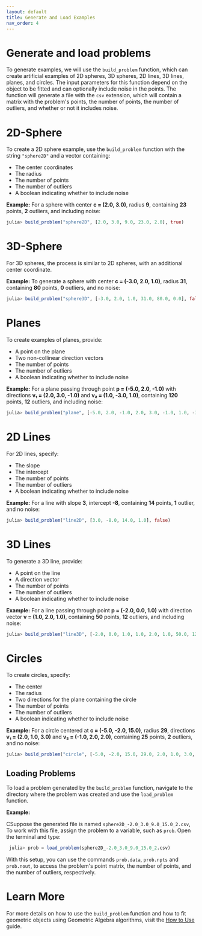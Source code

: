 ```yaml
---
layout: default
title: Generate and Load Examples
nav_order: 4
---
```


# Generate and load problems

To generate examples, we will use the `build_problem` function, which can create artificial examples of 2D spheres, 3D spheres, 2D lines, 3D lines, planes, and circles. The input parameters for this function depend on the object to be fitted and can optionally include noise in the points. The function will generate a file with the `csv` extension, which will contain a matrix with the problem's points, the number of points, the number of outliers, and whether or not it includes noise.

# 2D-Sphere

To create a 2D sphere example, use the `build_problem` function with the string `"sphere2D"` and a vector containing:

- The center coordinates
- The radius
- The number of points
- The number of outliers
- A boolean indicating whether to include noise

**Example:**
For a sphere with center **c = (2.0, 3.0)**, radius **9**, containing **23** points, **2** outliers, and including noise:

```julia
julia> build_problem("sphere2D", [2.0, 3.0, 9.0, 23.0, 2.0], true)
```

# 3D-Sphere

For 3D spheres, the process is similar to 2D spheres, with an additional center coordinate.

**Example:**
To generate a sphere with center **c = (-3.0, 2.0, 1.0)**, radius **31**, containing **80** points, **0** outliers, and no noise:

```julia
julia> build_problem("sphere3D", [-3.0, 2.0, 1.0, 31.0, 80.0, 0.0], false)
```

# Planes

To create examples of planes, provide:

- A point on the plane
- Two non-collinear direction vectors
- The number of points
- The number of outliers
- A boolean indicating whether to include noise

**Example:**
For a plane passing through point **p = (-5.0, 2.0, -1.0)** with directions **v₁ = (2.0, 3.0, -1.0)** and **v₂ = (1.0, -3.0, 1.0)**, containing **120** points, **12** outliers, and including noise:

```julia
julia> build_problem("plane", [-5.0, 2.0, -1.0, 2.0, 3.0, -1.0, 1.0, -3.0, 1.0, 120, 12], true)
```

# 2D Lines

For 2D lines, specify:

- The slope
- The intercept
- The number of points
- The number of outliers
- A boolean indicating whether to include noise

**Example:**
For a line with slope **3**, intercept **-8**, containing **14** points, **1** outlier, and no noise:

```julia
julia> build_problem("line2D", [3.0, -8.0, 14.0, 1.0], false)
```

# 3D Lines

To generate a 3D line, provide:

- A point on the line
- A direction vector
- The number of points
- The number of outliers
- A boolean indicating whether to include noise

**Example:**
For a line passing through point **p = (-2.0, 0.0, 1.0)** with direction vector **v = (1.0, 2.0, 1.0)**, containing **50** points, **12** outliers, and including noise:

```julia
julia> build_problem("line3D", [-2.0, 0.0, 1.0, 1.0, 2.0, 1.0, 50.0, 12], true)
```

# Circles

To create circles, specify:

- The center
- The radius
- Two directions for the plane containing the circle
- The number of points
- The number of outliers
- A boolean indicating whether to include noise

**Example:**
For a circle centered at **c = (-5.0, -2.0, 15.0)**, radius **29**, directions **v₁ = (2.0, 1.0, 3.0)** and **v₂ = (-1.0, 2.0, 2.0)**, containing **25** points, **2** outliers, and no noise:

```julia
julia> build_problem("circle", [-5.0, -2.0, 15.0, 29.0, 2.0, 1.0, 3.0, -1.0, 2.0, 2.0, 25.0, 2.0], false)
```

## Loading Problems

To load a problem generated by the  `build_problem` function, navigate to the directory where the problem was created and use the `load_problem` function.

**Example:**

CSuppose the generated file is named `sphere2D_-2.0_3.0_9.0_15.0_2.csv`, To work with this file, assign the problem to a variable, such as `prob`. Open the terminal and type:

```julia
 julia> prob = load_problem(sphere2D_-2.0_3.0_9.0_15.0_2.csv)
```

With this setup, you can use the commands `prob.data`, `prob.npts` and `prob.nout`, to access the problem's point matrix, the number of points, and the number of outliers, respectively.

# Learn More

For more details on how to use the `build_problem` function and how to fit geometric objects using Geometric Algebra algorithms, visit the [How to Use](how_to_use.md) guide.
